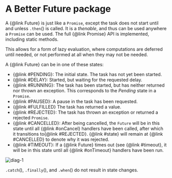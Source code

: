 # A Better Future package

A {@link Future} is just like a `Promise`, except the task does not start until and
unless `.then`() is called. It is a _thenable_, and thus can be used anywhere a
`Promise` can be used. The full {@link Promise} API is implemented, including static methods.

This allows for a form of lazy evaluation, where computations are deferred until needed,
or not performed at all when they may not be needed.

A {@link Future} can be in one of these states:

* {@link #PENDING}: The initial state. The task has not yet been started.
* {@link #DELAY}: Started, but waiting for the requested delay.
* {@link #RUNNING}: The task has been started, but has neither returned nor
  thrown an exception. This corresponds to the _Pending_ state in a `Promise`.
* {@link #PAUSED}: A pause in the task has been requested.
* {@link #FULFILLED} The task has returned a value.
* {@link #REJECTED}: The task has thrown an exception or returned a rejected
  `Promise`.
* {@link #CANCELLED}: After being cancelled, the `Future` will be in this state until all {@link #onCancel} handlers
  have been called, after which it transitions to{@link #REJECTED}. {@link #state} will remain at {@link #CANCELLED} to denote why it was rejected.
* {@link #TIMEOUT}: If a {@link Future} times out (see {@link #timeout}, it will be in
  this state until all {@link #onTimeout} handlers have been run.

![diag-1](images/basic-states.svg)

`.catch`(), `.finally`(), and `.when`() do not result in state changes.
